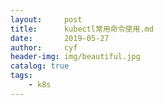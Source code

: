 ```yaml
---
layout:     post
title:      kubectl常用命令使用.md
date:       2019-05-27
author:     cyf
header-img: img/beautiful.jpg
catalog: true
tags:
    - k8s
---
```

